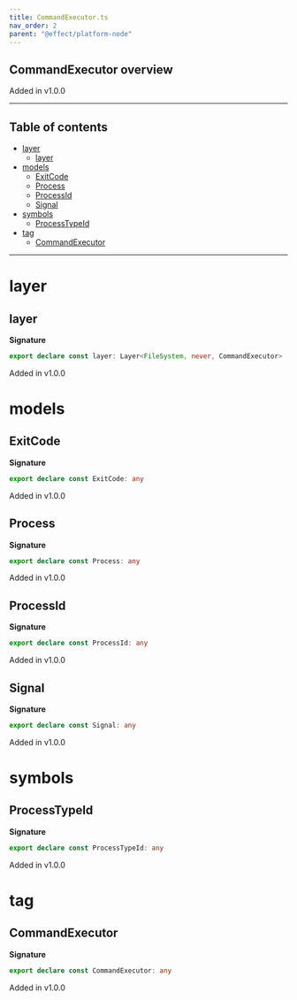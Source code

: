 ```yaml
---
title: CommandExecutor.ts
nav_order: 2
parent: "@effect/platform-node"
---
```


## CommandExecutor overview

Added in v1.0.0

---

<h2 class="text-delta">Table of contents</h2>

- [layer](#layer)
  - [layer](#layer-1)
- [models](#models)
  - [ExitCode](#exitcode)
  - [Process](#process)
  - [ProcessId](#processid)
  - [Signal](#signal)
- [symbols](#symbols)
  - [ProcessTypeId](#processtypeid)
- [tag](#tag)
  - [CommandExecutor](#commandexecutor)

---

# layer

## layer

**Signature**

```ts
export declare const layer: Layer<FileSystem, never, CommandExecutor>
```

Added in v1.0.0

# models

## ExitCode

**Signature**

```ts
export declare const ExitCode: any
```

Added in v1.0.0

## Process

**Signature**

```ts
export declare const Process: any
```

Added in v1.0.0

## ProcessId

**Signature**

```ts
export declare const ProcessId: any
```

Added in v1.0.0

## Signal

**Signature**

```ts
export declare const Signal: any
```

Added in v1.0.0

# symbols

## ProcessTypeId

**Signature**

```ts
export declare const ProcessTypeId: any
```

Added in v1.0.0

# tag

## CommandExecutor

**Signature**

```ts
export declare const CommandExecutor: any
```

Added in v1.0.0
